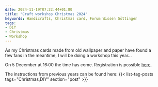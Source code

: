 ```yaml
---
date: 2024-11-19T07:22:44+01:00
title: "Craft workshop Christmas 2024"
keywords: Handicrafts, Christmas card, Forum Wissen Göttingen
tags:
- DIY
- Christmas
- Workshop
---
```


As my Christmas cards made from old wallpaper and paper have found a few fans in the meantime, I will be doing a workshop this year...

<!--more-->

On 5 December at 16:00 the time has come. Registration is possible [here](https://www.forum-wissen.de/event/adventsprogramm-weihnachtskarten/).

The instructions from previous years can be found here:
{{< list-tag-posts tags="Christmas,DIY" section="post" >}}
